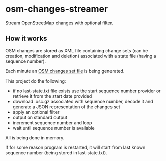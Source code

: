 # osm-changes-streamer

Stream OpenStreetMap changes with optional filter.

## How it works

OSM changes are stored as XML file containing change sets (can be creation, modification and deletion) associated with a state file (having a sequence number).

Each minute an [OSM changes set file](https://planet.openstreetmap.org/replication/minute/) is being generated.

This project do the following:

* if no last-state.txt file exists use the start sequence number provider or retrieve it from the start date provided
* download .osc.gz associated with sequence number, decode it and generate a JSON representation of the changes set
* apply an optional filter
* output on standard output
* increment sequence number and loop
* wait until sequence number is available

All is being done in memory.

If for some reason program is restarted, it will start from last known sequence number (being stored in last-state.txt).
